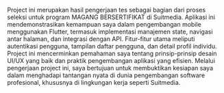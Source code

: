 Project ini merupakan hasil pengerjaan tes sebagai bagian dari proses seleksi untuk program MAGANG BERSERTIFIKAT di Suitmedia. Aplikasi ini mendemonstrasikan kemampuan saya dalam pengembangan mobile menggunakan Flutter, termasuk implementasi manajemen state, navigasi antar halaman, dan integrasi dengan API.
Fitur-fitur utama meliputi autentikasi pengguna, tampilan daftar pengguna, dan detail profil individu. Project ini mencerminkan pemahaman saya tentang prinsip-prinsip desain UI/UX yang baik dan praktik pengembangan aplikasi yang efisien.
Melalui pengerjaan project ini, saya bertujuan untuk membuktikan kesiapan saya dalam menghadapi tantangan nyata di dunia pengembangan software profesional, khususnya di lingkungan kerja seperti Suitmedia.
